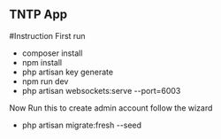 ## TNTP App

#Instruction
First run
- composer install
- npm install
- php artisan key generate
- npm run dev
- php artisan websockets:serve --port=6003

Now Run this to create admin account follow the wizard
- php artisan migrate:fresh --seed
